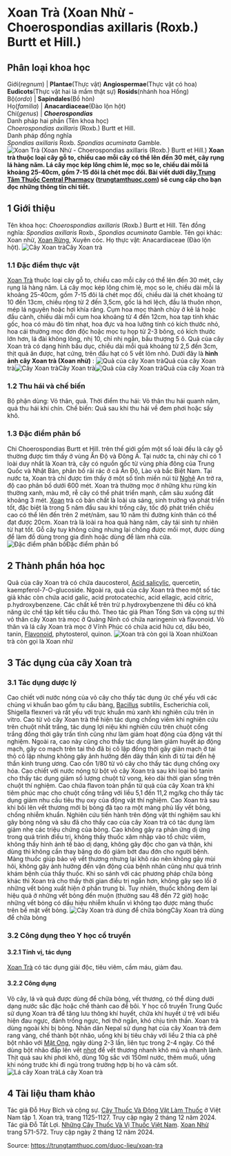 # Xoan Trà (Xoan Nhừ - Choerospondias axillaris (Roxb.) Burtt et Hill.)

Phân loại khoa học  
---  
Giới(_regnum_) |  **Plantae**(Thực vật) **Angiospermae**(Thực vật có hoa) **Eudicots**(Thực vật hai lá mầm thật sự) **Rosids**(nhánh hoa Hồng)  
Bộ(_ordo_) | **Sapindales**(Bồ hòn)  
Họ(_familia_) | **Anacardiaceae**(Đào lộn hột)  
Chi(_genus_) | **_Choerospondias_**  
Danh pháp hai phần (Tên khoa học)  
_Choerospondias axillaris_ (Roxb.) Burtt et Hill.  
Danh pháp đồng nghĩa  
_Spondias axillaris_ Roxb. _Spondias acuminata_ Gamble.  
![Xoan Trà \(Xoan Nhừ - Choerospondias axillaris \(Roxb.\) Burtt et Hill.\)](https://trungtamthuoc.com/images/others/xoan-tra-8377.jpg)
**Xoan trà thuộc loại cây gỗ to, chiều cao mỗi cây có thể lên đến 30 mét, cây rụng lá hàng năm. Lá cây mọc kép lông chim lẻ, mọc so le, chiều dài mỗi lá khoảng 25-40cm, gồm 7-15 đôi lá chét mọc đối. Bài viết dưới đây,[Trung Tâm Thuốc Central Pharmacy](https://trungtamthuoc.com/ "Trung Tâm Thuốc Central Pharmacy") ([trungtamthuoc.com](https://trungtamthuoc.com/ "trungtamthuoc.com")) sẽ cung cấp cho bạn đọc những thông tin chi tiết.**
##  1 Giới thiệu
Tên khoa học: _Choerospondias axillaris_ (Roxb.) Burtt et Hill.
Tên đồng nghĩa: _Spondias axillaris_ Roxb., _Spondias acuminata_ Gamble.
Tên gọi khác: Xoan nhừ, [Xoan Rừng](https://trungtamthuoc.com/duoc-lieu/xoan-rung "Xoan Rừng"), Xuyên cóc.
Họ thực vật: Anacardiaceae (Đào lộn hột).
![Cây Xoan trà](https://trungtamthuoc.com/images/item/xoan-tra-0.jpg)Cây Xoan trà
### 1.1 Đặc điểm thực vật
[Xoan Trà](https://trungtamthuoc.com/duoc-lieu/xoan-tra "Xoan Trà") thuộc loại cây gỗ to, chiều cao mỗi cây có thể lên đến 30 mét, cây rụng lá hàng năm.
Lá cây mọc kép lông chim lẻ, mọc so le, chiều dài mỗi lá khoảng 25-40cm, gồm 7-15 đôi lá chét mọc đối, chiều dài lá chét khoảng từ 10 đến 13cm, chiều rộng từ 2 đến 3,5cm, gốc lá hơi lệch, đầu lá thuôn nhọn, mép lá nguyên hoặc hơi khía răng.
Cụm hoa mọc thành chùy ở kẽ lá hoặc đầu cành, chiều dài mỗi cụm hoa khoảng từ 4 đến 12cm, hoa tạp tính khác gốc, hoa có màu đỏ tím nhạt, hoa đực và hoa lưỡng tính có kích thước nhỏ, hoa cái thường mọc đơn độc hoặc mọc tụ họp từ 2-3 bông, có kích thước lớn hơn, lá đài không lông, nhị 10, chỉ nhị ngắn, bầu thượng 5 ô.
Quả của cây Xoan trà có dạng hình bầu dục, chiều dài mỗi quả khoảng từ 2,5 đến 3cm, thịt quả ăn được, hạt cứng, trên đầu hạt có 5 vết lõm nhỏ.
Dưới đây là **hình ảnh cây Xoan trà (Xoan nhừ)** :
![Quả của cây Xoan trà](https://trungtamthuoc.com/images/item/xoan-tra-7.jpg)Quả của cây Xoan trà![Cây Xoan trà](https://trungtamthuoc.com/images/item/xoan-tra-6.jpg)Cây Xoan trà![Quả của cây Xoan trà](https://trungtamthuoc.com/images/item/xoan-tra-1.jpg)Quả của cây Xoan trà
### 1.2 Thu hái và chế biến
Bộ phận dùng: Vỏ thân, quả.
Thời điểm thu hái: Vỏ thân thu hái quanh năm, quả thu hái khi chín.
Chế biến: Quả sau khi thu hái về đem phơi hoặc sấy khô.
### 1.3 Đặc điểm phân bố
Chi Choerospondias Burtt et Hill. trên thế giới gồm một số loài đều là cây gỗ thường được tìm thấy ở vùng Ấn Độ và Đông Á. Tại nước ta, chi này chỉ có 1 loài duy nhất là Xoan trà, cây có nguồn gốc từ vùng phía đông của Trung Quốc và Nhật Bản, phân bố rải rác ở cả Ấn Độ, Lào và bắc Biệt Nam.
Tại nước ta, Xoan trà chỉ được tìm thấy ở một số tỉnh miền núi từ [Nghệ](https://trungtamthuoc.com/duoc-lieu/nghe-21 "Nghệ") An trở ra, độ cao phân bố dưới 600 mét. Xoan trà thường mọc ở những khu rừng kín thường xanh, màu mỡ, rễ cây có thể phát triển mạnh, cắm sâu xuống đất khoảng 3 mét.
[Xoan](https://trungtamthuoc.com/duoc-lieu/cay-xoan "Xoan") trà có bản chất là loài ưa sáng, sinh trưởng và phát triển tốt, đặc biệt là trong 5 năm đầu sau khi trồng cây, tốc độ phát triển chiều cao có thể lên đến trên 2 mét/năm, sau 10 năm thì đường kính thân có thể đạt được 20cm. Xoan trà là loài ra hoa quả hàng năm, cây tái sinh tự nhiên từ hạt tốt. Gỗ cây tuy không cứng nhưng lại chống được mối mọt, được dùng để làm đồ dùng trong gia đình hoặc dùng để làm nhà cửa.
![Đặc điểm phân bố](https://trungtamthuoc.com/images/item/xoan-tra-2.jpg)Đặc điểm phân bố
##  2 Thành phần hóa học
Quả của cây Xoan trà có chứa daucosterol, [Acid salicylic](https://trungtamthuoc.com/hoat-chat/acid-salicylic "Acid salicylic"), quercetin, kaempferol-7-O-glucoside. Ngoài ra, quả của cây Xoan trà theo một số tác giả khác còn chứa acid galic, acid protocatechic, acid ellagic, acid citric, p.hydroxybenzene. Các chất kể trên trừ p.hydroxybenzene thì đều có khả năng ức chế tập kết tiểu cầu thỏ.
Theo tác giả Phan Tống Sơn và cộng sự thì vỏ thân cây Xoan trà mọc ở Quảng Ninh có chứa naringenin và flavonoid.
Vỏ thân và lá cây Xoan trà mọc ở Vĩnh Phúc có chứa acid hữu cơ, dầu béo, tanin, [Flavonoid](https://trungtamthuoc.com/hoat-chat/flavonoid "Flavonoid"), phytosterol, quinon.
![Xoan trà còn gọi là Xoan nhừ](https://trungtamthuoc.com/images/item/xoan-tra-3.jpg)Xoan trà còn gọi là Xoan nhừ
##  3 Tác dụng của cây Xoan trà
### 3.1 Tác dụng dược lý
Cao chiết với nước nóng của vỏ cây cho thấy tác dụng ức chế yếu với các chủng vi khuẩn bao gồm tụ cầu bàng, [Bacillus](https://trungtamthuoc.com/hoat-chat/bacillus "Bacillus") subtilis, Escherichia coli, Shigella flexneri và rất yếu với trực khuẩn mủ xanh khi nghiên cứu trên in vitro.
Cao từ vỏ cây Xoan trà thể hiện tác dụng chống viêm khi nghiên cứu trên chuột nhắt trắng, tác dụng lợi niệu khi nghiên cứu trên chuột cống trắng đồng thời gây trấn tĩnh cũng như làm giảm hoạt động của động vật thí nghiệm. Ngoài ra, cao này cũng cho thấy tác dụng làm giảm huyết áp động mạch, gây co mạch trên tai thỏ đã bị cô lập đồng thời gây giãn mạch ở tai thỏ cô lập nhưng không gây ảnh hưởng đến dây thần kinh đi từ tai đến hệ thần kinh trung ương.
Cao cồn 1/80 từ vỏ cây cho thấy tác dụng chống oxy hóa.
Cao chiết với nước nóng từ bột vỏ cây Xoan trà sau khi loại bỏ tanin cho thấy tác dụng giảm số lượng chuột tử vong, kéo dài thời gian sống trên chuột thí nghiệm.
Cao chứa flavon toàn phần từ quả của cây Xoan trà khi tiêm phúc mạc cho chuột cống trắng với liều 5,1 đến 11,2 mg/kg cho thấy tác dụng giảm nhu cầu tiêu thụ oxy của động vật thí nghiệm.
Cao Xoan trà sau khi bôi lên vết thương mới bị bỏng đã tạo ra một màng phủ lấy vết bỏng, chống nhiễm khuẩn. Nghiên cứu tiến hành trên động vật thí nghiệm sau khi gây bỏng nông và sâu đã cho thấy cao của cây Xoan trà có tác dụng làm giảm nhẹ các triệu chứng của bỏng. Cao không gây ra phản ứng dị ứng trong quá trình điều trị, không thấy thuốc xâm nhập vào tổ chức viêm, không thấy hình ảnh tế bào dị dạng, không gây độc cho gan và thận, khi dùng thì không cần thay băng do đó giảm bớt đau đớn cho người bệnh. Màng thuốc giúp bảo vệ vết thương nhưng lại khô ráo nên không gây mùi hôi, không gây ảnh hưởng đến vận động của bệnh nhân cũng như quá trình khám bệnh của thầy thuốc. Khi so sánh với các phương pháp chữa bỏng khác thì Xoan trà cho thấy thời gian điều trị ngắn hơn, không gây sẹo lồi ở những vết bỏng xuất hiện ở phần trung bì. Tuy nhiên, thuốc không đem lại hiệu quả ở những vết bỏng đến muộn (thường sau 48 đến 72 giờ) hoặc những vết bỏng có dấu hiệu nhiễm khuẩn vì không tạo được màng thuốc trên bề mặt vết bỏng.
![Cây Xoan trà dùng để chữa bỏng](https://trungtamthuoc.com/images/item/xoan-tra-4.jpg)Cây Xoan trà dùng để chữa bỏng
### 3.2 Công dụng theo Y học cổ truyền
#### 3.2.1 Tính vị, tác dụng
[Xoan Trà](https://trungtamthuoc.com/duoc-lieu/xoan-tra "Xoan Trà") có tác dụng giải độc, tiêu viêm, cầm máu, giảm đau.
#### 3.2.2 Công dụng
Vỏ cây, lá và quả được dùng để chữa bỏng, vết thương, có thể dùng dưới dạng nước sắc đặc hoặc chế thành cao để bôi.
Y học cổ truyền Trung Quốc sử dụng Xoan trà để tăng lưu thông khí huyết, chữa khí huyết ứ trệ với biểu hiện đau ngực, đánh trống ngực, hơi thở ngắn, khó chịu tinh thần. Xoan trà dùng ngoài khi bị bỏng.
Nhân dân Nepal sử dụng hạt của cây Xoan trà đem rang vàng, chế thành bột nhão, uống khi bị tiêu chảy với liều 2 thìa cà phê bột nhão với [Mật Ong](https://trungtamthuoc.com/duoc-lieu/mat-ong "Mật Ong"), ngày dùng 2-3 lần, liên tục trong 2-4 ngày. Có thể dùng bột nhão đắp lên vết [nhọt](https://trungtamthuoc.com/bai-viet/nhot "nhọt") để vết thương nhanh khô mủ và nhanh lành. Thịt quả sau khi phơi khô, dùng 10g sắc với 150ml nước, thêm muối, uống khi nóng trước khi đi ngủ trong trường hợp bị ho và cảm sốt.
![Lá cây Xoan trà](https://trungtamthuoc.com/images/item/xoan-tra-5.jpg)Lá cây Xoan trà
##  4 Tài liệu tham khảo
Tác giả Đỗ Huy Bích và cộng sự. [Cây Thuốc Và Động Vật Làm Thuốc](https://trungtamthuoc.com/bai-viet/doc-online-va-tai-mien-phi-pdf-sach-cay-thuoc-va-dong-vat-lam-thuoc-o-viet-nam "Cây Thuốc Và Động Vật Làm Thuốc") ở Việt Nam tập 1. Xoan trà, trang 1125-1127. Truy cập ngày 2 tháng 12 năm 2024.
Tác giả Đỗ Tất Lợi. [Những Cây Thuốc Và Vị Thuốc Việt Nam](https://trungtamthuoc.com/duoc-lieu "Những Cây Thuốc Và Vị Thuốc Việt Nam"). [Xoan Nhừ](https://trungtamthuoc.com/duoc-lieu/xoan-tra "Xoan Nhừ") trang 571-572. Truy cập ngày 2 tháng 12 năm 2024.


Source: https://trungtamthuoc.com/duoc-lieu/xoan-tra